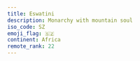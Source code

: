 ```yaml
---
title: Eswatini
description: Monarchy with mountain soul
iso_code: SZ
emoji_flag: 🇸🇿
continent: Africa
remote_rank: 22
---
```

